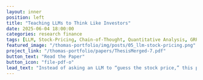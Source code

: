 ```yaml
---
layout: inner
position: left
title: "Teaching LLMs to Think Like Investors"
date: 2025-06-04 18:00:00
categories: research finance
tags: [LLM, Stock-Pricing, Chain-of-Thought, Quantitative Analysis, GRPO]
featured_image: "/thomas-portfolio/img/posts/05_llm-stock-pricing.png"
project_link: "/thomas-portfolio/papers/ThesisMerged-7.pdf"
button_text: "Read the Paper"
button_icon: "file-pdf-o"
lead_text: "Instead of asking an LLM to “guess the stock price,” this part embeds it into a full asset-pricing framework: the model predicts institutional demand from fundamentals, which then implies prices. The results show fine-tuning boosts demand forecasts, but translating them into consistently superior price predictions remains elusive. (First part of the paper linked.)"
---
```

